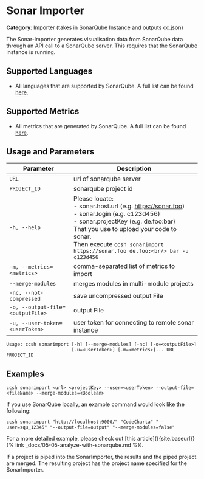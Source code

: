 # Sonar Importer

**Category**: Importer (takes in SonarQube Instance and outputs cc.json)

The Sonar-Importer generates visualisation data from SonarQube data through an API call to a SonarQube server. This requires that the SonarQube instance is running.

## Supported Languages

- All languages that are supported by SonarQube. A full list can be found [here](https://docs.sonarsource.com/sonarqube/latest/analyzing-source-code/languages/overview/).

## Supported Metrics

- All metrics that are generated by SonarQube. A full list can be found [here](https://docs.sonarsource.com/sonarqube/latest/user-guide/code-metrics/metrics-definition/).

## Usage and Parameters

| Parameter                        | Description                                                                                                                                                                                                                                                                    |
| -------------------------------- | ------------------------------------------------------------------------------------------------------------------------------------------------------------------------------------------------------------------------------------------------------------------------------ |
| `URL`                            | url of sonarqube server                                                                                                                                                                                                                                                        |
| `PROJECT_ID`                     | sonarqube project id                                                                                                                                                                                                                                                           |
| `-h, --help`                     | Please locate:<br/> - sonar.host.url (e.g. https://sonar.foo)<br/> - sonar.login (e.g. c123d456)<br/> - sonar.projectKey (e.g. de.foo:bar)<br/> That you use to upload your code to sonar.<br/> Then execute `ccsh sonarimport https://sonar.foo de.foo:<br/> bar -u c123d456` |
| `-m, --metrics=<metrics>`        | comma-separated list of metrics to import                                                                                                                                                                                                                                      |
| `--merge-modules`                | merges modules in multi-module projects                                                                                                                                                                                                                                        |
| `-nc, --not-compressed`          | save uncompressed output File                                                                                                                                                                                                                                                  |
| `-o, --output-file=<outputFile>` | output File                                                                                                                                                                                                                                                                    |
| `-u, --user-token=<userToken>`   | user token for connecting to remote sonar instance                                                                                                                                                                                                                             |

```
Usage: ccsh sonarimport [-h] [--merge-modules] [-nc] [-o=<outputFile>]
                        [-u=<userToken>] [-m=<metrics>]... URL PROJECT_ID
```

## Examples

```
ccsh sonarimport <url> <projectKey> --user=<userToken> --output-file=<fileName> --merge-modules=<Boolean>
```

If you use SonarQube locally, an example command would look like the following:

```
ccsh sonarimport "http://localhost:9000/" "CodeCharta" "--user=squ_12345" "--output-file=output" "--merge-modules=false"
```

For a more detailed example, please check out [this article]({{site.baseurl}}{% link _docs/05-05-analyze-with-sonarqube.md %}).

If a project is piped into the SonarImporter, the results and the piped project are merged. The resulting project has the project name specified for the SonarImporter.
